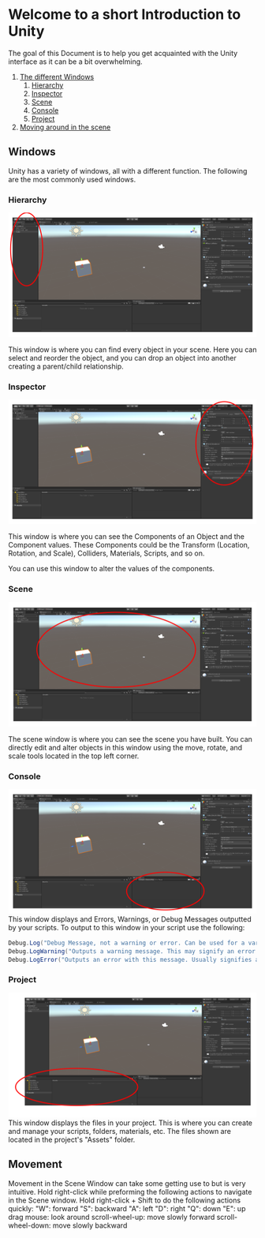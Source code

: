 # Welcome to a short Introduction to Unity
The goal of this Document is to help you get acquainted with the Unity interface as it can be a bit overwhelming.
1. [The different Windows](#windows)
    1. [Hierarchy](#hierarchy)
    2. [Inspector](#inspector)
    3. [Scene](#scene)
    4. [Console](#console)
    5. [Project](#project)
2. [Moving around in the scene](#movement)

## Windows
Unity has a variety of windows, all with a different function. The following are the most commonly used windows.
### Hierarchy
![alt text](Images/BasicIntro/HierarchyWindow.png "Hierarchy Window")

This window is where you can find every object in your scene. Here you can select and reorder the object, and you can drop an object into another creating a parent/child relationship.
### Inspector
![alt text](Images/BasicIntro/InspectorWindow.png "Inspector Window")

This window is where you can see the Components of an Object and the Component values. These Components could be the Transform (Location, Rotation, and Scale), Colliders, Materials, Scripts, and so on.

You can use this window to alter the values of the components.
### Scene
![alt text](Images/BasicIntro/SceneWindow.png "Scene Window")

The scene window is where you can see the scene you have built. You can directly edit and alter objects in this window using the move, rotate, and scale tools located in the top left corner.
### Console
![alt text](Images/BasicIntro/ConsoleWindow.png "Console Window")
This window displays and Errors, Warnings, or Debug Messages outputted by your scripts.
To output to this window in your script use the following:
```csharp
Debug.Log("Debug Message, not a warning or error. Can be used for a variety of purposes, like checking variable, ensuring you reach a point in your code, etc.");
Debug.LogWarning("Outputs a warning message. This may signify an error that is not game-breaking, but should be fixed");
Debug.LogError("Outputs an error with this message. Usually signifies a game-breaking bug.");
```

### Project
![alt text](Images/BasicIntro/ProjectWindow.png "Project Window")
This window displays the files in your project. This is where you can create and manage your scripts, folders, materials, etc.
The files shown are located in the project's "Assets" folder.

## Movement
Movement in the Scene Window can take some getting use to but is very intuitive.
Hold right-click while preforming the following actions to navigate in the Scene window. Hold right-click + Shift to do the following actions quickly:
"W": forward
"S": backward
"A": left
"D": right
"Q": down
"E": up
drag mouse: look around
scroll-wheel-up: move slowly forward
scroll-wheel-down: move slowly backward
